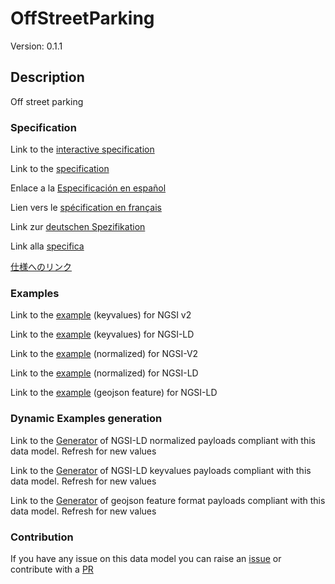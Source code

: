 # OffStreetParking
Version: 0.1.1

## Description 

Off street parking
### Specification

Link to the [interactive specification](https://swagger.lab.fiware.org/?url=https://smart-data-models.github.io/dataModel.Parking/OffStreetParking/swagger.yaml)

Link to the [specification](https://github.com/smart-data-models/dataModel.Parking/blob/master/OffStreetParking/doc/spec.md)

Enlace a la [Especificación en español](https://github.com/smart-data-models/dataModel.Parking/blob/master/OffStreetParking/doc/spec_ES.md)

Lien vers le [spécification en français](https://github.com/smart-data-models/dataModel.Parking/blob/master/OffStreetParking/doc/spec_FR.md)

Link zur [deutschen Spezifikation](https://github.com/smart-data-models/dataModel.Parking/blob/master/OffStreetParking/doc/spec_DE.md)

Link alla [specifica](https://github.com/smart-data-models/dataModel.Parking/blob/master/OffStreetParking/doc/spec_IT.md)

[仕様へのリンク](https://github.com/smart-data-models/dataModel.Parking/blob/master/OffStreetParking/doc/spec_JA.md)
### Examples

Link to the [example](https://smart-data-models.github.io/dataModel.Parking/OffStreetParking/examples/example.json) (keyvalues) for NGSI v2

Link to the [example](https://smart-data-models.github.io/dataModel.Parking/OffStreetParking/examples/example.jsonld) (keyvalues) for NGSI-LD

Link to the [example](https://smart-data-models.github.io/dataModel.Parking/OffStreetParking/examples/example-normalized.json) (normalized) for NGSI-V2

Link to the [example](https://smart-data-models.github.io/dataModel.Parking/OffStreetParking/examples/example-normalized.jsonld) (normalized) for NGSI-LD

Link to the [example](https://smart-data-models.github.io/dataModel.Parking/OffStreetParking/examples/example-geojsonfeature.json) (geojson feature) for NGSI-LD
### Dynamic Examples generation

Link to the [Generator](https://smartdatamodels.org/extra/ngsi-ld_generator.php?schemaUrl=https://raw.githubusercontent.com/smart-data-models/dataModel.Parking/master/OffStreetParking/schema.json&email=info@smartdatamodels.org) of NGSI-LD normalized payloads compliant with this data model. Refresh for new values

Link to the [Generator](https://smartdatamodels.org/extra/ngsi-ld_generator_keyvalues.php?schemaUrl=https://raw.githubusercontent.com/smart-data-models/dataModel.Parking/master/OffStreetParking/schema.json&email=info@smartdatamodels.org) of NGSI-LD keyvalues payloads compliant with this data model. Refresh for new values

Link to the [Generator](https://smartdatamodels.org/extra/geojson_features_generator.php?schemaUrl=https://raw.githubusercontent.com/smart-data-models/dataModel.Parking/master/OffStreetParking/schema.json&email=info@smartdatamodels.org) of geojson feature format payloads compliant with this data model. Refresh for new values
### Contribution

 If you have any issue on this data model you can raise an [issue](https://github.com/smart-data-models/dataModel.Parking/issues)  or contribute with a [PR](https://github.com/smart-data-models/dataModel.Parking/pulls)